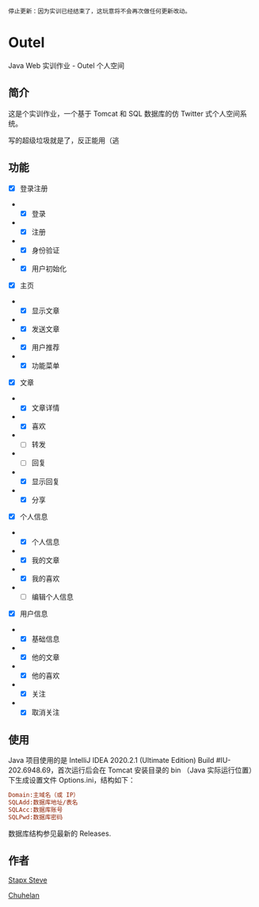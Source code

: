 
~~~
停止更新：因为实训已经结束了，这玩意将不会再次做任何更新改动。
~~~

# Outel
Java Web 实训作业 - Outel 个人空间

## 简介
这是个实训作业，一个基于 Tomcat 和 SQL 数据库的仿 Twitter 式个人空间系统。

写的超级垃圾就是了，反正能用（逃

## 功能
- [x] 登录注册
- - [x] 登录
- - [x] 注册
- - [X] 身份验证
- - [X] 用户初始化

- [X] 主页
- - [X] 显示文章
- - [X] 发送文章
- - [X] 用户推荐
- - [X] 功能菜单

- [X] 文章
- - [X] 文章详情
- - [X] 喜欢
- - [ ] 转发
- - [ ] 回复
- - [X] 显示回复
- - [X] 分享

- [X] 个人信息
- - [X] 个人信息
- - [X] 我的文章
- - [X] 我的喜欢
- - [ ] 编辑个人信息

- [X] 用户信息
- - [X] 基础信息
- - [X] 他的文章
- - [X] 他的喜欢
- - [X] 关注
- - [X] 取消关注

## 使用
Java 项目使用的是 IntelliJ IDEA 2020.2.1 (Ultimate Edition) Build #IU-202.6948.69，首次运行后会在 Tomcat 安装目录的 bin （Java 实际运行位置）下生成设置文件 Options.ini，结构如下：

``` ini
Domain:主域名（或 IP）
SQLAdd:数据库地址/表名
SQLAcc:数据库账号
SQLPwd:数据库密码
```

数据库结构参见最新的 Releases.

## 作者
[Stapx Steve](https://github.com/Stapxs)

[Chuhelan](https://github.com/chuhelan)
